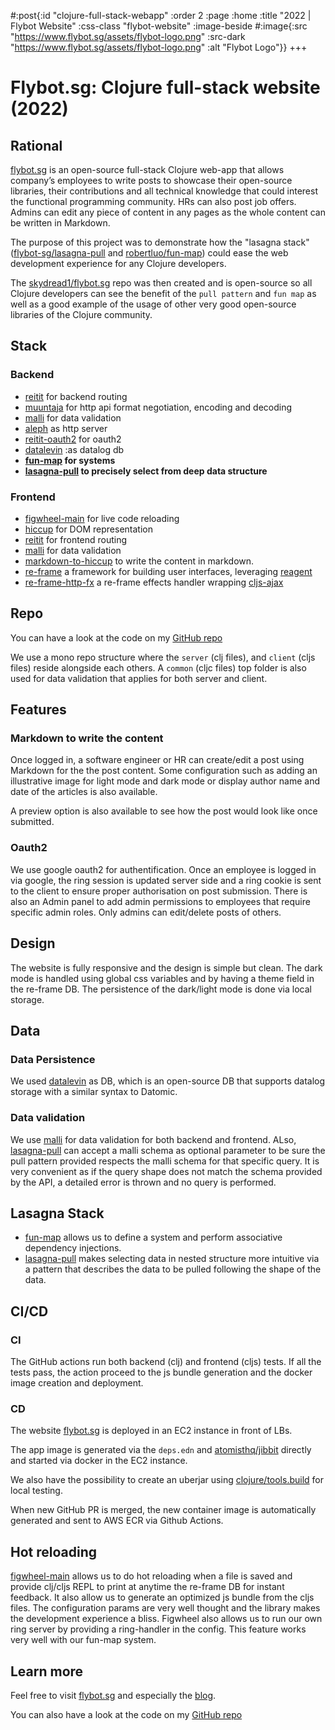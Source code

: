 #:post{:id "clojure-full-stack-webapp"
       :order 2
       :page :home
       :title "2022 | Flybot Website"
       :css-class "flybot-website"
       :image-beside #:image{:src "https://www.flybot.sg/assets/flybot-logo.png"
                             :src-dark "https://www.flybot.sg/assets/flybot-logo.png"
                             :alt "Flybot Logo"}}
+++
# Flybot.sg: Clojure full-stack website (2022)

## Rational

[flybot.sg](https://www.flybot.sg/) is an open-source full-stack Clojure web-app that allows company’s employees to write posts to showcase their open-source libraries, their contributions and all technical knowledge that could interest the functional programming community. HRs can also post job offers. Admins can edit any piece of content in any pages as the whole content can be written in Markdown.

The purpose of this project was to demonstrate how the "lasagna stack" ([flybot-sg/lasagna-pull](https://github.com/flybot-sg/lasagna-pull) and [robertluo/fun-map](https://github.com/robertluo/fun-map)) could ease the web development experience for any Clojure developers.

The [skydread1/flybot.sg](https://github.com/skydread1/flybot.sg) repo was then created and is open-source so all Clojure developers can see the benefit of the `pull pattern` and `fun map` as well as a good example of the usage of other very good open-source libraries of the Clojure community.

## Stack

### Backend

- [reitit](https://github.com/metosin/reitit) for backend routing
- [muuntaja](https://github.com/metosin/muuntaja) for http api format negotiation, encoding and decoding
- [malli](https://github.com/metosin/malli) for data validation
- [aleph](https://github.com/clj-commons/aleph) as http server
- [reitit-oauth2](https://github.com/skydread1/reitit-oauth2) for oauth2
- [datalevin](https://github.com/juji-io/datalevin) :as datalog db
- **[fun-map](https://github.com/robertluo/fun-map) for systems**
- **[lasagna-pull](https://github.com/flybot-sg/lasagna-pull) to precisely select from deep data structure**

### Frontend

- [figwheel-main](https://github.com/bhauman/figwheel-main) for live code reloading
- [hiccup](https://github.com/weavejester/hiccup) for DOM representation
- [reitit](https://github.com/metosin/reitit) for frontend routing
- [malli](https://github.com/metosin/malli) for data validation
- [markdown-to-hiccup](https://github.com/mpcarolin/markdown-to-hiccup) to write the content in markdown.
- [re-frame](https://github.com/day8/re-frame) a framework for building user interfaces, leveraging [reagent](https://github.com/reagent-project/reagent)
- [re-frame-http-fx](https://github.com/day8/re-frame-http-fx) a re-frame effects handler wrapping [cljs-ajax](https://github.com/JulianBirch/cljs-ajax)

## Repo

You can have a look at the code on my [GitHub repo](https://github.com/skydread1/flybot.sg)

We use a mono repo structure where the `server` (clj files), and `client` (cljs files) reside alongside each others.
A `common` (cljc files) top folder is also used for data validation that applies for both server and client.

## Features

### Markdown to write the content

Once logged in, a software engineer or HR can create/edit a post using Markdown for the the post content. Some configuration such as adding an illustrative image for light mode and dark mode or display author name and date of the articles is also available.

A preview option is also available to see how the post would look like once submitted.

### Oauth2

We use google oauth2 for authentification. Once an employee is logged in via google, the ring session is updated server side and a ring cookie is sent to the client to ensure proper authorisation on post submission. There is also an Admin panel to add admin permissions to employees that require specific admin roles. Only admins can edit/delete posts of others.

## Design

The website is fully responsive and the design is simple but clean. The dark mode is handled using global css variables and by having a theme field in the re-frame DB. The persistence of the dark/light mode is done via local storage.

## Data

### Data Persistence

We used [datalevin](https://github.com/juji-io/datalevin) as DB, which is an open-source DB that supports datalog storage with a similar syntax to Datomic.

### Data validation

We use [malli](https://github.com/metosin/malli) for data validation for both backend and frontend.
ALso, [lasagna-pull](https://github.com/flybot-sg/lasagna-pull) can accept a malli schema as optional parameter to be sure the pull pattern provided respects the malli schema for that specific query. It is very convenient as if the query shape does not match the schema provided by the API, a detailed error is thrown and no query is performed.

## Lasagna Stack

- [fun-map](https://github.com/robertluo/fun-map) allows us to define a system and perform associative dependency injections.
- [lasagna-pull](https://github.com/flybot-sg/lasagna-pull) makes selecting data in nested structure more intuitive via a pattern that describes the data to be pulled following the shape of the data.

## CI/CD

### CI

The GitHub actions run both backend (clj) and frontend (cljs) tests.
If all the tests pass, the action proceed to the js bundle generation and the docker image creation and deployment.

### CD

The website [flybot.sg](http://flybot.sg) is deployed in an EC2 instance in front of LBs.

The app image is generated via the `deps.edn` and [atomisthq/jibbit](https://github.com/atomisthq/jibbit) directly and started via docker in the EC2 instance.

We also have the possibility to create an uberjar using [clojure/tools.build](https://github.com/clojure/tools.build) for local testing.

When new GitHub PR is merged, the new container image is automatically generated and sent to AWS ECR via Github Actions.

## Hot reloading

[figwheel-main](https://github.com/bhauman/figwheel-main) allows us to do hot reloading when a file is saved and provide clj/cljs REPL to print at anytime the re-frame DB for instant feedback. It also allow us to generate an optimized js bundle from the cljs files. The configuration params are very well thought and the library makes the development experience a bliss. Figwheel also allows us to run our own ring server by providing a ring-handler in the config. This feature works very well with our fun-map system.

## Learn more

Feel free to visit [flybot.sg](https://www.flybot.sg/) and especially the [blog](https://www.flybot.sg/blog).

You can also have a look at the code on my [GitHub repo](https://github.com/skydread1/flybot.sg)